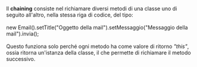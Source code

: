 Il <b>chaining</b> consiste nel richiamare diversi metodi di una classe uno di seguito all'altro, nella stessa riga di codice, del tipo: <br>
<br>
new Email().setTitle("Oggetto della mail").setMessaggio("Messaggio della mail").invia();
<br><br>
Questo funziona solo perché ogni metodo ha come valore di ritorno <i>"this"</i>, ossia ritorna un'istanza della classe, il che permette di richiamare 
il metodo successivo.

